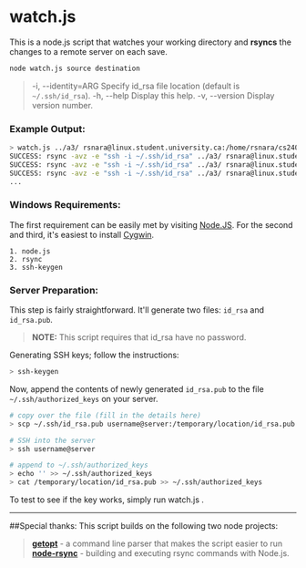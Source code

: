 watch.js
========

This is a node.js script that watches your working directory and **rsyncs** the changes to a remote server on each save.

```bash
node watch.js source destination
```
>	-i,	--identity=ARG		Specify id_rsa file location (default is `~/.ssh/id_rsa`).
>	-h,	--help			Display this help.
>	-v,	--version			Display version number.


### Example Output:
```bash
> watch.js ../a3/ rsnara@linux.student.university.ca:/home/rsnara/cs240/a3
SUCCESS: rsync -avz -e "ssh -i ~/.ssh/id_rsa" ../a3/ rsnara@linux.student.cs.university.ca:/home/rsnara/cs240/a3
SUCCESS: rsync -avz -e "ssh -i ~/.ssh/id_rsa" ../a3/ rsnara@linux.student.cs.university.ca:/home/rsnara/cs240/a3
SUCCESS: rsync -avz -e "ssh -i ~/.ssh/id_rsa" ../a3/ rsnara@linux.student.cs.university.ca:/home/rsnara/cs240/a3
...
```

### Windows Requirements:

The first requirement can be easily met by visiting [Node.JS](http://nodejs.org). For the second and third, it's easiest to install [Cygwin](https://www.cygwin.com/).

	1. node.js
	2. rsync
	3. ssh-keygen

### Server Preparation:

This step is fairly straightforward. It'll generate two files: ```id_rsa``` and ```id_rsa.pub```.
> **NOTE:** This script requires that id_rsa have no password.

Generating SSH keys; follow the instructions:
```bash
> ssh-keygen
```

Now, append the contents of newly generated ```id_rsa.pub``` to the file ```~/.ssh/authorized_keys``` on your server.
```bash
# copy over the file (fill in the details here)
> scp ~/.ssh/id_rsa.pub username@server:/temporary/location/id_rsa.pub

# SSH into the server
> ssh username@server

# append to ~/.ssh/authorized_keys
> echo '' >> ~/.ssh/authorized_keys
> cat /temporary/location/id_rsa.pub >> ~/.ssh/authorized_keys

```

To test to see if the key works, simply run watch.js <src> <dest>.

------

##Special thanks:
This script builds on the following two node projects:

>[**getopt**](https://github.com/jiangmiao/node-getopt) - a command line parser that makes the script easier to run
>[**node-rsync**](https://github.com/mattijs/node-rsync) - building and executing rsync commands with Node.js.
